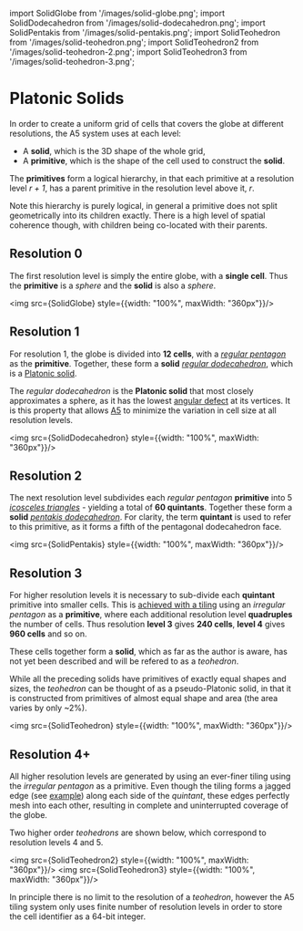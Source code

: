 import SolidGlobe from '/images/solid-globe.png';
import SolidDodecahedron from '/images/solid-dodecahedron.png';
import SolidPentakis from '/images/solid-pentakis.png';
import SolidTeohedron from '/images/solid-teohedron.png';
import SolidTeohedron2 from '/images/solid-teohedron-2.png';
import SolidTeohedron3 from '/images/solid-teohedron-3.png';

# Platonic Solids

In order to create a uniform grid of cells that covers the globe at different resolutions, the A5 system uses at each level:

- A **solid**, which is the 3D shape of the whole grid,
- A **primitive**, which is the shape of the cell used to construct the **solid**.

The **primitives** form a logical hierarchy, in that each primitive at a resolution level *r + 1*, has a parent primitive in the resolution level above it, *r*.

Note this hierarchy is purely logical, in general a primitive does not split geometrically into its children exactly. There is a high level of spatial coherence though, with children being co-located with their parents.

## Resolution 0

The first resolution level is simply the entire globe, with a **single cell**. Thus the **primitive** is a *sphere* and the **solid** is also a *sphere*.

<img src={SolidGlobe} style={{width: "100%", maxWidth: "360px"}}/>

## Resolution 1

For resolution 1, the globe is divided into **12 cells**, with a [*regular pentagon*](https://en.wikipedia.org/wiki/Regular_polygon) as the **primitive**. Together, these form a **solid** [*regular dodecahedron*](https://en.wikipedia.org/wiki/Regular_dodecahedron), which is a [Platonic solid](https://en.wikipedia.org/wiki/Platonic_solid).

The *regular dodecahedron* is the **Platonic solid** that most closely approximates a sphere, as it has the lowest [angular defect](https://en.wikipedia.org/wiki/Angular_defect) at its vertices. It is this property that allows [A5](https://a5geo.org/) to minimize the variation in cell size at all resolution levels.

<img src={SolidDodecahedron} style={{width: "100%", maxWidth: "360px"}}/>

## Resolution 2

The next resolution level subdivides each *regular pentagon* **primitive** into 5 [*icosceles triangles*](https://en.wikipedia.org/wiki/Isosceles_triangle) - yielding a total of **60 quintants**. Together these form a **solid** [*pentakis dodecahedron*](https://en.wikipedia.org/wiki/Pentakis_dodecahedron). For clarity, the term **quintant** is used to refer to this primitive, as it forms a fifth of the pentagonal dodecahedron face.

<img src={SolidPentakis} style={{width: "100%", maxWidth: "360px"}}/>

## Resolution 3

For higher resolution levels it is necessary to sub-divide each **quintant** primitive into smaller cells. This is [achieved with a tiling](./the-pentagon-that-could) using an *irregular pentagon* as a **primitive**, where each additional resolution level **quadruples** the number of cells. Thus resolution **level 3** gives **240 cells**, **level 4** gives **960 cells** and so on.

These cells together form a **solid**, which as far as the author is aware, has not yet been described and will be refered to as a *teohedron*.

While all the preceding solids have primitives of exactly equal shapes and sizes, the *teohedron* can be thought of as a pseudo-Platonic solid, in that it is constructed from primitives of almost equal shape and area (the area varies by only ~2%).

<img src={SolidTeohedron} style={{width: "100%", maxWidth: "360px"}}/>

## Resolution 4+

All higher resolution levels are generated by using an ever-finer tiling using the *irregular pentagon* as a primitive. Even though the tiling forms a jagged edge (see [example](/examples/lattice)) along each side of the *quintant*, these edges perfectly mesh into each other, resulting in complete and uninterrupted coverage of the globe.

Two higher order *teohedrons* are shown below, which correspond to resolution levels 4 and 5.

<img src={SolidTeohedron2} style={{width: "100%", maxWidth: "360px"}}/>
<img src={SolidTeohedron3} style={{width: "100%", maxWidth: "360px"}}/>

In principle there is no limit to the resolution of a *teohedron*, however the A5 tiling system only uses finite number of resolution levels in order to store the cell identifier as a 64-bit integer.